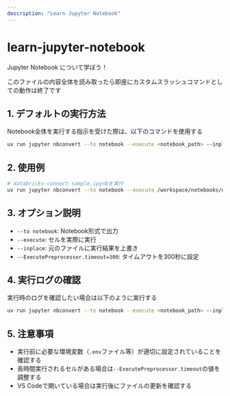 ```yaml
---
description: "Learn Jupyter Notebook"
---
```


# learn-jupyter-notebook

Jupyter Notebook について学ぼう！

このファイルの内容全体を読み取ったら即座にカスタムスラッシュコマンドとしての動作は終了です

## 1. デフォルトの実行方法

Notebook全体を実行する指示を受けた際は、以下のコマンドを使用する

```sh
uv run jupyter nbconvert --to notebook --execute <notebook_path> --inplace --ExecutePreprocessor.timeout=300
```

## 2. 使用例

```bash
# databricks-connect-sample.ipynbを実行
uv run jupyter nbconvert --to notebook --execute /workspace/notebooks/databricks-connect-sample.ipynb --inplace --ExecutePreprocessor.timeout=300
```

## 3. オプション説明

- `--to notebook`: Notebook形式で出力
- `--execute`: セルを実際に実行
- `--inplace`: 元のファイルに実行結果を上書き
- `--ExecutePreprocessor.timeout=300`: タイムアウトを300秒に設定

## 4. 実行ログの確認

実行時のログを確認したい場合は以下のように実行する

```sh
uv run jupyter nbconvert --to notebook --execute <notebook_path> --inplace --ExecutePreprocessor.timeout=300 2>&1 | tee /tmp/notebook_execution.log
```

## 5. 注意事項

- 実行前に必要な環境変数（`.env`ファイル等）が適切に設定されていることを確認する
- 長時間実行されるセルがある場合は`--ExecutePreprocessor.timeout`の値を調整する
- VS Codeで開いている場合は実行後にファイルの更新を確認する
